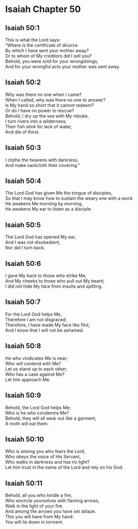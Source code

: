 # Isaiah Chapter 50

## Isaiah 50:1  
This is what the Lord says:  
“Where is the certificate of divorce  
By which I have sent your mother away?  
Or to whom of My creditors did I sell you?  
Behold, you were sold for your wrongdoings,  
And for your wrongful acts your mother was sent away.

## Isaiah 50:2  
Why was there no one when I came?  
When I called, why was there no one to answer?  
Is My hand so short that it cannot redeem?  
Or do I have no power to rescue?  
Behold, I dry up the sea with My rebuke,  
I turn rivers into a wilderness;  
Their fish stink for lack of water,  
And die of thirst.

## Isaiah 50:3  
I clothe the heavens with darkness,  
And make sackcloth their covering.”

## Isaiah 50:4  
The Lord God has given Me the tongue of disciples,  
So that I may know how to sustain the weary one with a word.  
He awakens Me morning by morning,  
He awakens My ear to listen as a disciple.

## Isaiah 50:5  
The Lord God has opened My ear,  
And I was not disobedient,  
Nor did I turn back.

## Isaiah 50:6  
I gave My back to those who strike Me,  
And My cheeks to those who pull out My beard;  
I did not hide My face from insults and spitting.

## Isaiah 50:7  
For the Lord God helps Me,  
Therefore I am not disgraced;  
Therefore, I have made My face like flint,  
And I know that I will not be ashamed.

## Isaiah 50:8  
He who vindicates Me is near;  
Who will contend with Me?  
Let us stand up to each other;  
Who has a case against Me?  
Let him approach Me.

## Isaiah 50:9  
Behold, the Lord God helps Me;  
Who is he who condemns Me?  
Behold, they will all wear out like a garment;  
A moth will eat them.

## Isaiah 50:10  
Who is among you who fears the Lord,  
Who obeys the voice of His Servant,  
Who walks in darkness and has no light?  
Let him trust in the name of the Lord and rely on his God.

## Isaiah 50:11  
Behold, all you who kindle a fire,  
Who encircle yourselves with flaming arrows,  
Walk in the light of your fire  
And among the arrows you have set ablaze.  
This you will have from My hand:  
You will lie down in torment.

